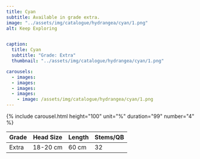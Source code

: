 ```yaml
---
title: Cyan
subtitle: Available in grade extra.
image: "../assets/img/catalogue/hydrangea/cyan/1.png"
alt: Keep Exploring


caption: 
  title: Cyan
  subtitle: "Grade: Extra"
  thumbnail: "../assets/img/catalogue/hydrangea/cyan/1.png"

carousels:
  - images: 
  - images: 
  - images:
  - images:  
    - image: /assets/img/catalogue/hydrangea/cyan/1.png
---
```


{% include carousel.html height="100" unit="%" duration="99" number="4" %}

| Grade | Head Size | Length | Stems/QB |
|-------|-----------|--------|----------|
| Extra |  18-20 cm | 60 cm  |    32    |